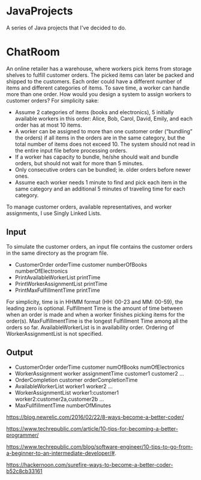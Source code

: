 # JavaProjects
A series of Java projects that I've decided to do.

# ChatRoom
An online retailer has a warehouse, where workers pick items from storage shelves to fulfill customer orders. The picked
items can later be packed and shipped to the customers. Each order could have a different number of items and different
categories of items. To save time, a worker can handle more than one order. How would you design a system to assign
workers to customer orders? For simplicity sake:

* Assume 2 categories of items (books and electronics), 5 initially available workers in this order: Alice, Bob, Carol,
David, Emily, and each order has at most 10 items.
* A worker can be assigned to more than one customer order (“bundling” the orders) if all items in the orders are in the
same category, but the total number of items does not exceed 10. The system should not read in the entire input file
before processing orders.
* If a worker has capacity to bundle, he/she should wait and bundle orders, but should not wait for more than 5 minutes.
* Only consecutive orders can be bundled; ie. older orders before newer ones.
* Assume each worker needs 1 minute to find and pick each item in the same category and an additional 5 minutes of
traveling time for each category.

To manage customer orders, available representatives, and worker assignments, I use Singly Linked Lists.

## Input

To simulate the customer orders, an input file contains the customer orders in the same directory as the program
file.

* CustomerOrder orderTime customer numberOfBooks numberOfElectronics
* PrintAvailableWorkerList printTime
* PrintWorkerAssignmentList printTime
* PrintMaxFulfillmentTime printTime

For simplicity, time is in HHMM format (HH: 00-23 and MM: 00-59), the leading zero is optional. Fulfillment Time is the
amount of time between when an order is made and when a worker finishes picking items for the order(s). MaxFulfillmentTime
is the longest Fulfillment Time among all the orders so far. AvailableWorkerList is in availability order. Ordering of
WorkerAssignmentList is not specified.

## Output

* CustomerOrder orderTime customer numOfBooks numOfElectronics
* WorkerAssignment worker assignmentTime customer1 customer2 ...
* OrderCompletion customer orderCompletionTime
* AvailableWorkerList worker1 worker2 ...
* WorkerAssignmentList worker1:customer1 worker2:customer2a,customer2b ...
* MaxFullfillmentTime numberOfMinutes

https://blog.newrelic.com/2016/02/22/8-ways-become-a-better-coder/

https://www.techrepublic.com/article/10-tips-for-becoming-a-better-programmer/

https://www.techrepublic.com/blog/software-engineer/10-tips-to-go-from-a-beginner-to-an-intermediate-developer/#.

https://hackernoon.com/surefire-ways-to-become-a-better-coder-b52c8cb33161
